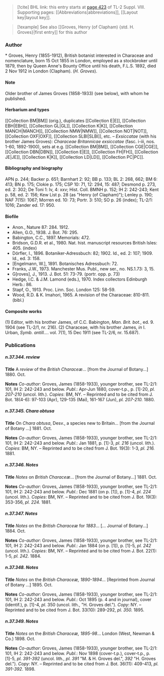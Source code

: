> [!cite] BHL link: this entry starts at [page 423](https://www.biodiversitylibrary.org/item/103832#page/435/mode/1up) of TL-2 Suppl. VIII.
> Supporting pages: [[Abbreviations|abbreviations]], [[Layout key|layout key]].

> [!example] See also [[Groves, Henry (of Clapham) {std. H. Groves}|first entry]] for this author

### Author

\* Groves, Henry (1855-1912), British botanist interested in Characeae and nomenclature, born 15 Oct 1855 in London, employed as a stockbroker until 1879, then by Queen Anne's Bounty Office until his death, F.L.S. 1892, died 2 Nov 1912 in London (Clapham). (*H. Groves*).

#### Note

Older brother of James Groves (1858-1933) (see below), with whom he published.

#### Herbarium and types

[[Collection BM|BM]] (orig.), duplicates [[Collection E|E]], [[Collection EBH|EBH]], [[Collection GL|GL]], [[Collection K|K]], [[Collection MANCH|MANCH]], [[Collection NMW|NMW]], [[Collection NOT|NOT]], [[Collection OXF|OXF]], [[Collection SLBI|SLBI]], etc. – *Exsiccatae* (with his brother James Groves): *Characeae Britannicae exsiccatae* (fasc. i-iii, nos. 1-60, 1892-1900), sets at e.g. [[Collection BM|BM]], [[Collection CGE|CGE]], [[Collection DBN|DBN]], [[Collection E|E]], [[Collection FH|FH]], [[Collection JE|JE]], [[Collection K|K]], [[Collection LD|LD]], [[Collection PC|PC]].

#### Bibliography and biography

APN p. 244; Backer p. 651; Barnhart 2: 92; BB p. 133; BL 2: 268, 662; BM 6: 413; BN p. 175; Clokie p. 175; CSP 10: 71, 12: 294, 15: 487; Desmond p. 273, ed. 2: 302; De Toni 1: lv, 4: xxv; Hist. Coll. BMNH p. 152; IH 2: 242-243; Kent p. 58, ed. 2: 156; Kew List p. 28 (as "Henry (of Clapham)"); Lenley p. 190; NAF 7(15): 1067; Morren ed. 10: 73; Portr. 3: 510; SO p. 26 (index); TL-2/1: 1016; Zander ed. 17: 950.

#### Biofile

- Anon., Nature 87: 284. 1912.
- Allen, G.O., 1938. J. Bot. 76: 295.
- Babington, C.C., 1897. Memorials: 472.
- Bridson, G.D.R. et al., 1980. Nat. hist. manuscript resources British Isles: 405. (index)
- Dörfler, I., 1896. Botaniker-Adressbuch: 82; 1902. Id., ed. 2: 107; 1909. Id., ed. 3: 158.
- \[Engelmann, W.\], 1891. Botanisches Adressbuch: 72.
- Franks, J.W., 1973. Manchester Mus. Publ., new ser., no. NS.1.73: 3, 15.
- G\[roves\], J., 1913. J. Bot. 51: 73-79. (portr. opp. p. 73)
- Hedge, I.C. & J.M. Lamond (eds.), 1970. Index collectors Edinburgh Herb.: 86.
- Stapf, O., 1913. Proc. Linn. Soc. London 125: 58-59.
- Wood, R.D. & K. Imahori, 1965. A revision of the Characeae: 810-811. (bibl.)

#### Composite works

(1) Editor, with his brother James, of C.C. Babington, *Man. Brit. bot.*, ed. 9. 1904 (see TL-2/1, nr. 216).
(2) Characeae, with his brother James, *in* I. Urban, *Symb. antill.*... vol. 7(1), 15 Dec 1911 (see TL-2/6, nr. 15.687).

### Publications

##### n.37.344. review

**Title**
A *review* of the *British Characeæ*... \[from the Journal of Botany...\] 1880. Oct.

**Notes**
*Co-author*: Groves, James (1858-1933), younger brother, see TL-2/1: 101, IH 2: 242-243 and below.
*Publ*.: Apr-Jun 1880, cover-t.p., p. \[1\]-20, *pl. 207-210* (uncol. lith.). *Copies*: BM, NY. – Reprinted and to be cited from J. Bot. 18(4-6): 97-103 (Apr), 129-135 (Mai), 161-167 (Jun), *pl. 207-210.* 1880.

##### n.37.345. Chara obtusa

**Title**
On *Chara obtusa*, Desv., a species new to Britain... \[from the Journal of Botany ...\] 1881. Oct.

**Notes**
*Co-author*: Groves, James (1858-1933), younger brother, see TL-2/1: 101, IH 2: 242-243 and below.
*Publ*.: Jan 1881, p. \[1\]-3, *pl. 216* (uncol. lith.). *Copies*: BM, NY. – Reprinted and to be cited from J. Bot. 19(3): 1-3, *pl. 216.* 1881.

##### n.37.346. Notes

**Title**
*Notes* on *British Characeæ*... \[from the Journal of Botany...\] 1881. Oct.

**Notes**
*Co-author*: Groves, James (1858-1933), younger brother, see TL-2/1: 101, IH 2: 242-243 and below.
*Publ*.: Dec 1881 (on p. \[1\]), p. \[1\]-4, *pl. 224* (uncol. lith.). *Copies*: BM, NY. – Reprinted and to be cited from J. Bot. 19(3): 353-356, *pl. 224.* 1881.

##### n.37.347. Notes

**Title**
*Notes* on the *British Characeæ* for *1883*... \[... Journal of Botany...\] 1884. Oct.

**Notes**
*Co-author*: Groves, James (1858-1933), younger brother, see TL-2/1: 101, IH 2: 242-243 and below.
*Publ*.: Jan 1884 (on p. \[1\]), p. \[1\]-5, *pl. 242* (uncol. lith.). *Copies*: BM, NY. – Reprinted and to be cited from J. Bot. 22(1): 1-5, *pl. 242.* 1884.

##### n.37.348. Notes

**Title**
*Notes* on the *British Characeæ, 1890-1894*... \[Reprinted from Journal of Botany ...\] 1895. Oct.

**Notes**
*Co-author*: Groves, James (1858-1933), younger brother, see TL-2/1: 101, IH 2: 242-243 and below.
*Publ*.: Oct 1895 (p. 4 and in journal), cover (identif.), p. \[1\]-4, *pl*. 350 (uncol. lith., "H. Groves del."). *Copy*: NY. – Reprinted and to be cited from J. Bot. 33(10): 289-292, *pl. 350.* 1895.

##### n.37.349. Notes

**Title**
*Notes* on the *British Characeæ, 1895-98*... London (West, Newman & Co.) 1898. Oct.

**Notes**
*Co-author*: Groves, James (1858-1933), younger brother, see TL-2/1: 101, IH 2: 242-243 and below.
*Publ*.: Nov 1898 (cover-t.p.), cover-t.p., p. \[1\]-5, *pl. 391-392* (uncol. lith., *pl. 391* "M. & H. Groves del.", *392* "H. Groves del."). *Copy*: NY. – Reprinted and to be cited from J. Bot. 36(11): 409-413, *pl. 391-392.* 1898.


